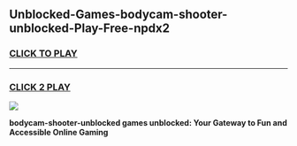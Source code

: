 
## Unblocked-Games-bodycam-shooter-unblocked-Play-Free-npdx2
<h3>
<a href="https://premium76.site?title=bodycam-shooter-unblocked&ref=18A1">CLICK TO PLAY</a></h3>
<hr>

<h3>
<a href="https://premium76.site?title=bodycam-shooter-unblocked&ref=18A1">CLICK 2 PLAY</a>
  
</h3>

<a href="https://premium76.site?title=bodycam-shooter-unblocked&ref=18A1"><img src="https://clearcache.store/games.png"></a>


**bodycam-shooter-unblocked games unblocked: Your Gateway to Fun and Accessible Online Gaming**
